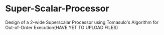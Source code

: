 # Super-Scalar-Processor
Design of a 2-wide Superscalar Processor using Tomasulo's Algorithm for Out-of-Order Execution(HAVE YET TO UPLOAD FILES)
